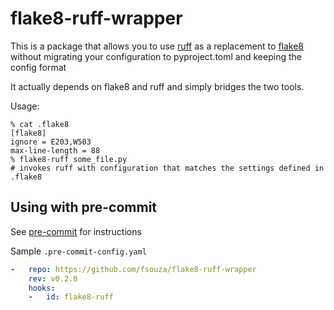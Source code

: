 # flake8-ruff-wrapper

This is a package that allows you to use
[ruff](https://github.com/charliermarsh/ruff) as a replacement to
[flake8](https://github.com/PyCQA/flake8) without migrating your configuration to pyproject.toml and keeping the config format

It actually depends on flake8 and ruff and simply bridges the two tools.

Usage:

```
% cat .flake8
[flake8]
ignore = E203,W503
max-line-length = 88
% flake8-ruff some_file.py
# invokes ruff with configuration that matches the settings defined in .flake8
```

## Using with pre-commit

See [pre-commit](https://github.com/pre-commit/pre-commit) for instructions

Sample `.pre-commit-config.yaml`

```yaml
-   repo: https://github.com/fsouza/flake8-ruff-wrapper
    rev: v0.2.0
    hooks:
    -   id: flake8-ruff
```
